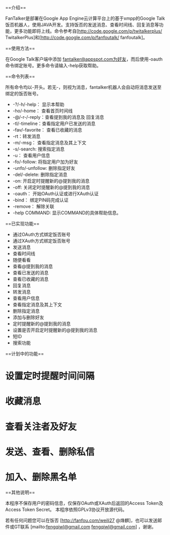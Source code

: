 ==介绍==

FanTalker是部署在Google App Engine云计算平台上的基于xmpp的Google Talk饭否机器人，使用JAVA开发。支持饭否的发送消息、查看时间线、回复消息等功能，更多功能即将上线。命令参考自[http://code.google.com/p/twitalkerplus/ TwitalkerPlus]和[http://code.google.com/p/fanfoutalk/ fanfoutalk]。


==使用方法==

在Google Talk客户端中添加 fantalker@appspot.com为好友，而后使用-oauth命令绑定账号。更多命令请输入-help获取帮助。


==命令列表==

所有命令均以-开头。若无-，则视为消息，fantalker机器人会自动将消息发送至绑定的饭否账号。

  * -?/-h/-help： 显示本帮助 
  * -ho/-home： 查看首页时间线 
  * -@/-r-/-reply：查看提到我的消息及 回复消息
  * -tl/-timeline：查看指定用户已发送的消息
  * -fav/-favorite： 查看已收藏的消息
  * -rt：转发消息
  * -m/-msg： 查看指定消息及其上下文
  * -s/-search: 搜索指定消息
  * -u： 查看用户信息
  * -fo/-follow: 将指定用户加为好友
  * -unfo/-unfollow: 删除指定好友
  * -del/-delete: 删除指定消息
  * -on: 开启定时提醒新的@提到我的消息
  * -off: 关闭定时提醒新的@提到我的消息
  * -oauth： 开始OAuth认证或进行XAuth认证
  * -bind： 绑定PIN码完成认证
  * -remove： 解除关联
  * -help COMMAND: 显示COMMAND的具体帮助信息。


==已实现功能==

  * 通过OAuth方式绑定饭否账号
  * 通过XAuth方式绑定饭否账号
  * 发送消息
  * 查看时间线
  * 随便看看
  * 查看@提到我的消息
  * 查看已发送的消息
  * 查看已收藏的消息
  * 回复消息
  * 转发消息
  * 查看用户信息
  * 查看指定消息及其上下文
  * 删除指定消息
  * 添加与删除好友
  * 定时提醒新的@提到我的消息
  * 设置是否开启定时提醒新的@提到我的消息
  * 短ID
  * 搜索功能


==计划中的功能==

  # 设置定时提醒时间间隔
  # 收藏消息
  # 查看关注者及好友
  # 发送、查看、删除私信
  # 加入、删除黑名单


==其他说明==

本程序不保存用户的密码信息，仅保存OAuth或XAuth后返回的Access Token及Access Token Secret。
本程序依照GPLv3协议开放源代码。

若有任何问题您可以在饭否 [http://fanfou.com/weili27 @烽麒]，也可以发送邮件或GT联系 [mailto:fengqiwl@gmail.com fengqiwl@gmail.com] ，谢谢。
